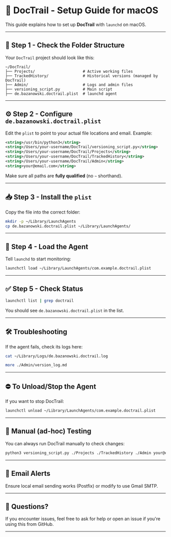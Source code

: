 # 🚀 DocTrail - Setup Guide for macOS

This guide explains how to set up **DocTrail** with `launchd` on macOS.

---

## 📂 Step 1 - Check the Folder Structure
Your `DocTrail` project should look like this:
```
~/DocTrail/
├── Projects/                     # Active working files
├── TrackedHistory/               # Historical versions (managed by DocTrail)
├── Admin/                        # Logs and admin files
├── versioning_script.py          # Main script
├── de.bazanowski.doctrail.plist  # launchd agent
```

---

## ⚙️ Step 2 - Configure `de.bazanowski.doctrail.plist`
Edit the `plist` to point to your actual file locations and email. Example:
```xml
<string>/usr/bin/python3</string>
<string>/Users/your-username/DocTrail/versioning_script.py</string>
<string>/Users/your-username/DocTrail/Projects</string>
<string>/Users/your-username/DocTrail/TrackedHistory</string>
<string>/Users/your-username/DocTrail/Admin</string>
<string>your@email.com</string>
```

Make sure all paths are **fully qualified** (no `~` shorthand).

---

## 📥 Step 3 - Install the `plist`
Copy the file into the correct folder:

```sh
mkdir -p ~/Library/LaunchAgents
cp de.bazanowski.doctrail.plist ~/Library/LaunchAgents/
```

---

## 🚀 Step 4 - Load the Agent
Tell `launchd` to start monitoring:

```sh
launchctl load ~/Library/LaunchAgents/com.example.doctrail.plist
```

---

## ✅ Step 5 - Check Status
```sh
launchctl list | grep doctrail
```

You should see `de.bazanowski.doctrail.plist` in the list.

---

## 🛠️ Troubleshooting
If the agent fails, check its logs here:

```sh
cat ~/Library/Logs/de.bazanowski.doctrail.log
```

```sh
more ./Admin/version_log.md
```

---

## ⛔ To Unload/Stop the Agent
If you want to stop DocTrail:

```sh
launchctl unload ~/Library/LaunchAgents/com.example.doctrail.plist
```

---

## 🔄 Manual (ad-hoc) Testing
You can always run DocTrail manually to check changes:

```sh
python3 versioning_script.py ./Projects ./TrackedHistory ./Admin your@email.com --consistency-scan
```

---

## 📧 Email Alerts
Ensure local email sending works (Postfix) or modify to use Gmail SMTP.

---

## 💬 Questions?
If you encounter issues, feel free to ask for help or open an issue if you're using this from GitHub.

---
